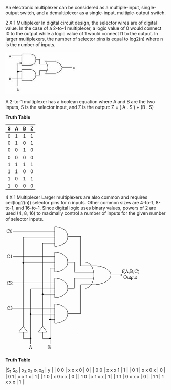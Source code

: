  An electronic multiplexer can be considered as a multiple-input, single-output switch, and a demultiplexer as a single-input, multiple-output switch.

2 X 1 Multiplexer
In digital circuit design, the selector wires are of digital value. In the case of a 2-to-1 multiplexer, a logic value of 0 would connect I0 to the output while a logic value of 1 would connect I1 to the output. In larger multiplexers, the number of selector pins is equal to log2(n) where n is the number of inputs.

<img src="images/2X1mux.jpg">

A 2-to-1 multiplexer has a boolean equation where A and B are the two inputs, S is the selector input, and Z is the output: Z = ( A . S') + (B . S)

**Truth Table** 

|S|A|B|Z|
|-|-|-|-|
|0|1|1|1|
|0|1|0|1|
|0|0|1|0|
|0|0|0|0|
|1|1|1|1|
|1|1|0|0|
|1|0|1|1|
|1|0|0|0|

4 X 1 Multiplexer
Larger multiplexers are also common and requires ceil(log2(n)) selector pins for n inputs. Other common sizes are 4-to-1, 8-to-1, and 16-to-1. Since digital logic uses binary values, powers of 2 are used (4, 8, 16) to maximally control a number of inputs for the given number of selector inputs. 

<img src="images/multiplexer.gif">

**Truth Table** 

|S<sub>1</sub>  S<sub>0</sub> | x<sub>3</sub> x<sub>2</sub> x<sub>1</sub> x<sub>0</sub> | y |
|      0           0          |       x             x             x             0       | 0 |
|      0           0          |       x             x             x             1       | 1 |
|      0           1          |       x             x             0             x       | 0 |
|      0           1          |       x             x             1             x       | 1 |
|      1           0          |       x             0             x             x       | 0 |
|      1           0          |       x             1             x             x       | 1 |
|      1           1          |       0             x             x             x       | 0 |
|      1           1          |       1             x             x             x       | 1 |         
